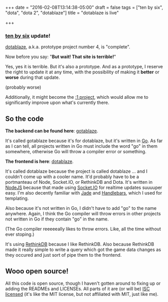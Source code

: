 +++
date = "2016-02-08T13:14:38-05:00"
draft = false
tags = ["ten by six", "dota", "dota 2", "dotablaze"]
title = "dotablaze is live"

+++

### [ten by six](/tags/ten-by-six) update!

[dotablaze](http://www.dotablaze.com), a.k.a. prototype project number 4, is
"complete".

Now before you say: "**But wait! That site is terrible!**"

Yes, yes it is terrible.
But it's also a prototype.
And as a prototype, I reserve the right to update it at any time, with the
possibility of making it **better** or **worse** during that update.

(probably worse)

Additionally, it might become the [:1 project](post/100-10-1/), which would
allow me to significantly improve upon what's currently there.

## So the code

**The backend can be found here**:
[gotablaze](https://github.com/ifo/gotablaze).

It's called gotablaze because it's for dotablaze, but it's written in
[Go](https://golang.org/).
As far as I can tell, all projects written in Go must include the word "go" in
them somewhere, otherwise Go will throw a compiler error or something.

**The frontend is here**: [dotablaze](https://github.com/ifo/dotablaze).

It's called dotablaze because the project is called dotablaze ... and I couldn't
come up with a cooler name.
It'd probably have to be a portmanteau of Node, Socket.IO, or RethinkDB and
Dota.
It's written in [NodeJS](https://nodejs.org) because that made using
[Socket.IO](http://socket.io/) for realtime updates suuuuper easy.
I'm also decently familiar with [Jade](http://jade-lang.com/) and
[Handlebars](http://handlebarsjs.com/), which I used for templating.

Also because it's not written in Go, I didn't have to add "go" to the name
anywhere.
Again, I think the Go compiler will throw errors in other projects not written
in Go if they contain "go" in the name.

(The Go compiler reeeeeally likes to throw errors. Like, all the time
without ever stoping.)

It's using [RethinkDB](http://rethinkdb.com/) because I like RethinkDB.
Also because RethinkDB made it really simple to write a query which got the game
data changes as they occured and just sort of pipe them to the frontend.

## Wooo open source!

All this code is open source, though I haven't gotten around to fixing up or
adding the READMEs and LICENSEs.
All parts of it are (or will be)
[ISC licensed](https://en.wikipedia.org/wiki/ISC_license) (it's like the MIT
license, but not affiliated with MIT, just like me).
